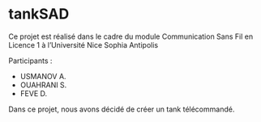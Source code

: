 # tankSAD
Ce projet est réalisé dans le cadre du module Communication Sans Fil en Licence 1 à l’Université
Nice Sophia Antipolis

Participants :
- USMANOV A.
- OUAHRANI S.
- FEVE D.

Dans ce projet, nous avons décidé de créer un tank télécommandé.
